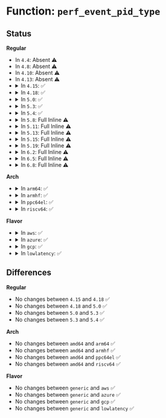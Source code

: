 # Function: <code>perf_event_pid_type</code>

## Status
<b>Regular</b>
<ul>
<li>
In <code>4.4</code>: Absent ⚠️
</li>
<li>
In <code>4.8</code>: Absent ⚠️
</li>
<li>
In <code>4.10</code>: Absent ⚠️
</li>
<li>
In <code>4.13</code>: Absent ⚠️
</li>
<li>
<details>
<summary>In <code>4.15</code>: ✅</summary>

```c
u32 perf_event_pid_type(struct perf_event *event, struct task_struct *p, enum pid_type type);
```

**Collision:** Unique Static

**Inline:** No

**Transformation:** False

**Instances:**

```
In kernel/events/core.c (ffffffff811b3c00)
Location: kernel/events/core.c:1300
Inline: False
Direct callers:
  - kernel/events/core.c:perf_log_itrace_start
  - kernel/events/core.c:perf_log_itrace_start
  - kernel/events/core.c:perf_event_switch_output
  - kernel/events/core.c:perf_event_switch_output
  - kernel/events/core.c:perf_event_mmap_output
  - kernel/events/core.c:perf_event_mmap_output
  - kernel/events/core.c:perf_event_namespaces_output
  - kernel/events/core.c:perf_event_namespaces_output
  - kernel/events/core.c:perf_event_comm_output
  - kernel/events/core.c:perf_event_comm_output
  - kernel/events/core.c:perf_event_task_output
  - kernel/events/core.c:perf_event_task_output
  - kernel/events/core.c:perf_event_task_output
  - kernel/events/core.c:perf_event_task_output
  - kernel/events/core.c:perf_event_read_event
  - kernel/events/core.c:perf_event_read_event
  - kernel/events/core.c:__perf_event_header__init_id
  - kernel/events/core.c:__perf_event_header__init_id
```
**Symbols:**

```
ffffffff811b3c00-ffffffff811b3c3d: perf_event_pid_type (STB_LOCAL)
```
</details>
</li>
<li>
<details>
<summary>In <code>4.18</code>: ✅</summary>

```c
u32 perf_event_pid_type(struct perf_event *event, struct task_struct *p, enum pid_type type);
```

**Collision:** Unique Static

**Inline:** No

**Transformation:** False

**Instances:**

```
In kernel/events/core.c (ffffffff811d3110)
Location: kernel/events/core.c:1323
Inline: False
Direct callers:
  - kernel/events/core.c:perf_log_itrace_start
  - kernel/events/core.c:perf_log_itrace_start
  - kernel/events/core.c:perf_event_switch_output
  - kernel/events/core.c:perf_event_switch_output
  - kernel/events/core.c:perf_event_mmap_output
  - kernel/events/core.c:perf_event_mmap_output
  - kernel/events/core.c:perf_event_namespaces_output
  - kernel/events/core.c:perf_event_namespaces_output
  - kernel/events/core.c:perf_event_comm_output
  - kernel/events/core.c:perf_event_comm_output
  - kernel/events/core.c:perf_event_task_output
  - kernel/events/core.c:perf_event_task_output
  - kernel/events/core.c:perf_event_task_output
  - kernel/events/core.c:perf_event_task_output
  - kernel/events/core.c:perf_event_read_event
  - kernel/events/core.c:perf_event_read_event
```
**Symbols:**

```
ffffffff811d3110-ffffffff811d314d: perf_event_pid_type (STB_LOCAL)
```
</details>
</li>
<li>
<details>
<summary>In <code>5.0</code>: ✅</summary>

```c
u32 perf_event_pid_type(struct perf_event *event, struct task_struct *p, enum pid_type type);
```

**Collision:** Unique Static

**Inline:** No

**Transformation:** False

**Instances:**

```
In kernel/events/core.c (ffffffff811e3400)
Location: kernel/events/core.c:1323
Inline: False
Direct callers:
  - kernel/events/core.c:perf_log_itrace_start
  - kernel/events/core.c:perf_log_itrace_start
  - kernel/events/core.c:perf_event_switch_output
  - kernel/events/core.c:perf_event_switch_output
  - kernel/events/core.c:perf_event_mmap_output
  - kernel/events/core.c:perf_event_mmap_output
  - kernel/events/core.c:perf_event_namespaces_output
  - kernel/events/core.c:perf_event_namespaces_output
  - kernel/events/core.c:perf_event_comm_output
  - kernel/events/core.c:perf_event_comm_output
  - kernel/events/core.c:perf_event_task_output
  - kernel/events/core.c:perf_event_task_output
  - kernel/events/core.c:perf_event_task_output
  - kernel/events/core.c:perf_event_task_output
  - kernel/events/core.c:perf_event_read_event
  - kernel/events/core.c:perf_event_read_event
```
**Symbols:**

```
ffffffff811e3400-ffffffff811e343d: perf_event_pid_type (STB_LOCAL)
```
</details>
</li>
<li>
<details>
<summary>In <code>5.3</code>: ✅</summary>

```c
u32 perf_event_pid_type(struct perf_event *event, struct task_struct *p, enum pid_type type);
```

**Collision:** Unique Static

**Inline:** No

**Transformation:** False

**Instances:**

```
In kernel/events/core.c (ffffffff811fa5d0)
Location: kernel/events/core.c:1325
Inline: False
Direct callers:
  - kernel/events/core.c:perf_log_itrace_start
  - kernel/events/core.c:perf_log_itrace_start
  - kernel/events/core.c:perf_event_switch_output
  - kernel/events/core.c:perf_event_switch_output
  - kernel/events/core.c:perf_event_mmap_output
  - kernel/events/core.c:perf_event_mmap_output
  - kernel/events/core.c:perf_event_namespaces_output
  - kernel/events/core.c:perf_event_namespaces_output
  - kernel/events/core.c:perf_event_comm_output
  - kernel/events/core.c:perf_event_comm_output
  - kernel/events/core.c:perf_event_task_output
  - kernel/events/core.c:perf_event_task_output
  - kernel/events/core.c:perf_event_task_output
  - kernel/events/core.c:perf_event_task_output
  - kernel/events/core.c:perf_event_read_event
  - kernel/events/core.c:perf_event_read_event
```
**Symbols:**

```
ffffffff811fa5d0-ffffffff811fa60d: perf_event_pid_type (STB_LOCAL)
```
</details>
</li>
<li>
<details>
<summary>In <code>5.4</code>: ✅</summary>

```c
u32 perf_event_pid_type(struct perf_event *event, struct task_struct *p, enum pid_type type);
```

**Collision:** Unique Static

**Inline:** No

**Transformation:** False

**Instances:**

```
In kernel/events/core.c (ffffffff812076a0)
Location: kernel/events/core.c:1325
Inline: False
Direct callers:
  - kernel/events/core.c:perf_log_itrace_start
  - kernel/events/core.c:perf_log_itrace_start
  - kernel/events/core.c:perf_event_switch_output
  - kernel/events/core.c:perf_event_switch_output
  - kernel/events/core.c:perf_event_mmap_output
  - kernel/events/core.c:perf_event_mmap_output
  - kernel/events/core.c:perf_event_namespaces_output
  - kernel/events/core.c:perf_event_namespaces_output
  - kernel/events/core.c:perf_event_comm_output
  - kernel/events/core.c:perf_event_comm_output
  - kernel/events/core.c:perf_event_task_output
  - kernel/events/core.c:perf_event_task_output
  - kernel/events/core.c:perf_event_task_output
  - kernel/events/core.c:perf_event_task_output
  - kernel/events/core.c:perf_event_read_event
  - kernel/events/core.c:perf_event_read_event
```
**Symbols:**

```
ffffffff812076a0-ffffffff812076dd: perf_event_pid_type (STB_LOCAL)
```
</details>
</li>
<li>
<details>
<summary>In <code>5.8</code>: Full Inline ⚠️</summary>

**Collision:** Unique Static

**Inline:** Full

**Transformation:** False

**Instances:**

```
In kernel/events/core.c (ffffffff81237d2d)
Location: kernel/events/core.c:1387
Inline: True
Inline callers:
  - kernel/events/core.c:perf_log_itrace_start
  - kernel/events/core.c:perf_log_itrace_start
  - kernel/events/core.c:perf_event_switch_output
  - kernel/events/core.c:perf_event_switch_output
  - kernel/events/core.c:perf_event_mmap_output
  - kernel/events/core.c:perf_event_mmap_output
  - kernel/events/core.c:perf_event_namespaces_output
  - kernel/events/core.c:perf_event_namespaces_output
  - kernel/events/core.c:perf_event_comm_output
  - kernel/events/core.c:perf_event_comm_output
  - kernel/events/core.c:perf_event_task_output
  - kernel/events/core.c:perf_event_task_output
  - kernel/events/core.c:perf_event_task_output
  - kernel/events/core.c:perf_event_task_output
  - kernel/events/core.c:perf_event_task_output
  - kernel/events/core.c:perf_event_task_output
  - kernel/events/core.c:perf_event_read_event
  - kernel/events/core.c:perf_event_read_event
  - kernel/events/core.c:__perf_event_header__init_id
  - kernel/events/core.c:__perf_event_header__init_id
```
</details>
</li>
<li>
<details>
<summary>In <code>5.11</code>: Full Inline ⚠️</summary>

**Collision:** Unique Static

**Inline:** Full

**Transformation:** False

**Instances:**

```
In kernel/events/core.c (ffffffff81241afd)
Location: kernel/events/core.c:1405
Inline: True
Inline callers:
  - kernel/events/core.c:perf_log_itrace_start
  - kernel/events/core.c:perf_log_itrace_start
  - kernel/events/core.c:perf_event_switch_output
  - kernel/events/core.c:perf_event_switch_output
  - kernel/events/core.c:perf_event_mmap_output
  - kernel/events/core.c:perf_event_mmap_output
  - kernel/events/core.c:perf_event_namespaces_output
  - kernel/events/core.c:perf_event_namespaces_output
  - kernel/events/core.c:perf_event_comm_output
  - kernel/events/core.c:perf_event_comm_output
  - kernel/events/core.c:perf_event_task_output
  - kernel/events/core.c:perf_event_task_output
  - kernel/events/core.c:perf_event_task_output
  - kernel/events/core.c:perf_event_task_output
  - kernel/events/core.c:perf_event_task_output
  - kernel/events/core.c:perf_event_task_output
  - kernel/events/core.c:perf_event_read_event
  - kernel/events/core.c:perf_event_read_event
  - kernel/events/core.c:__perf_event_header__init_id
  - kernel/events/core.c:__perf_event_header__init_id
```
</details>
</li>
<li>
<details>
<summary>In <code>5.13</code>: Full Inline ⚠️</summary>

**Collision:** Unique Static

**Inline:** Full

**Transformation:** False

**Instances:**

```
In kernel/events/core.c (ffffffff812455ad)
Location: kernel/events/core.c:1403
Inline: True
Inline callers:
  - kernel/events/core.c:perf_log_itrace_start
  - kernel/events/core.c:perf_log_itrace_start
  - kernel/events/core.c:perf_event_switch_output
  - kernel/events/core.c:perf_event_switch_output
  - kernel/events/core.c:perf_event_mmap_output
  - kernel/events/core.c:perf_event_mmap_output
  - kernel/events/core.c:perf_event_namespaces_output
  - kernel/events/core.c:perf_event_namespaces_output
  - kernel/events/core.c:perf_event_comm_output
  - kernel/events/core.c:perf_event_comm_output
  - kernel/events/core.c:perf_event_task_output
  - kernel/events/core.c:perf_event_task_output
  - kernel/events/core.c:perf_event_task_output
  - kernel/events/core.c:perf_event_task_output
  - kernel/events/core.c:perf_event_task_output
  - kernel/events/core.c:perf_event_task_output
  - kernel/events/core.c:perf_event_read_event
  - kernel/events/core.c:perf_event_read_event
  - kernel/events/core.c:__perf_event_header__init_id
  - kernel/events/core.c:__perf_event_header__init_id
```
</details>
</li>
<li>
<details>
<summary>In <code>5.15</code>: Full Inline ⚠️</summary>

**Collision:** Unique Static

**Inline:** Full

**Transformation:** False

**Instances:**

```
In kernel/events/core.c (ffffffff8128055d)
Location: kernel/events/core.c:1434
Inline: True
Inline callers:
  - kernel/events/core.c:perf_log_itrace_start
  - kernel/events/core.c:perf_log_itrace_start
  - kernel/events/core.c:perf_event_switch_output
  - kernel/events/core.c:perf_event_switch_output
  - kernel/events/core.c:perf_event_mmap_output
  - kernel/events/core.c:perf_event_mmap_output
  - kernel/events/core.c:perf_event_namespaces_output
  - kernel/events/core.c:perf_event_namespaces_output
  - kernel/events/core.c:perf_event_comm_output
  - kernel/events/core.c:perf_event_comm_output
  - kernel/events/core.c:perf_event_task_output
  - kernel/events/core.c:perf_event_task_output
  - kernel/events/core.c:perf_event_task_output
  - kernel/events/core.c:perf_event_task_output
  - kernel/events/core.c:perf_event_task_output
  - kernel/events/core.c:perf_event_task_output
  - kernel/events/core.c:perf_event_read_event
  - kernel/events/core.c:perf_event_read_event
  - kernel/events/core.c:__perf_event_header__init_id
  - kernel/events/core.c:__perf_event_header__init_id
```
</details>
</li>
<li>
<details>
<summary>In <code>5.19</code>: Full Inline ⚠️</summary>

**Collision:** Unique Static

**Inline:** Full

**Transformation:** False

**Instances:**

```
In kernel/events/core.c (ffffffff812d5320)
Location: kernel/events/core.c:1343
Inline: True
Inline callers:
  - kernel/events/core.c:perf_log_itrace_start
  - kernel/events/core.c:perf_log_itrace_start
  - kernel/events/core.c:perf_event_switch_output
  - kernel/events/core.c:perf_event_switch_output
  - kernel/events/core.c:perf_event_mmap_output
  - kernel/events/core.c:perf_event_mmap_output
  - kernel/events/core.c:perf_event_namespaces_output
  - kernel/events/core.c:perf_event_namespaces_output
  - kernel/events/core.c:perf_event_comm_output
  - kernel/events/core.c:perf_event_comm_output
  - kernel/events/core.c:perf_event_task_output
  - kernel/events/core.c:perf_event_task_output
  - kernel/events/core.c:perf_event_task_output
  - kernel/events/core.c:perf_event_task_output
  - kernel/events/core.c:perf_event_task_output
  - kernel/events/core.c:perf_event_task_output
  - kernel/events/core.c:perf_event_read_event
  - kernel/events/core.c:perf_event_read_event
  - kernel/events/core.c:__perf_event_header__init_id
  - kernel/events/core.c:__perf_event_header__init_id
```
</details>
</li>
<li>
<details>
<summary>In <code>6.2</code>: Full Inline ⚠️</summary>

**Collision:** Unique Static

**Inline:** Full

**Transformation:** False

**Instances:**

```
In kernel/events/core.c (ffffffff8133df20)
Location: kernel/events/core.c:1316
Inline: True
Inline callers:
  - kernel/events/core.c:perf_log_itrace_start
  - kernel/events/core.c:perf_log_itrace_start
  - kernel/events/core.c:perf_event_switch_output
  - kernel/events/core.c:perf_event_switch_output
  - kernel/events/core.c:perf_event_mmap_output
  - kernel/events/core.c:perf_event_mmap_output
  - kernel/events/core.c:perf_event_namespaces_output
  - kernel/events/core.c:perf_event_namespaces_output
  - kernel/events/core.c:perf_event_comm_output
  - kernel/events/core.c:perf_event_comm_output
  - kernel/events/core.c:perf_event_task_output
  - kernel/events/core.c:perf_event_task_output
  - kernel/events/core.c:perf_event_task_output
  - kernel/events/core.c:perf_event_task_output
  - kernel/events/core.c:perf_event_task_output
  - kernel/events/core.c:perf_event_task_output
  - kernel/events/core.c:perf_event_read_event
  - kernel/events/core.c:perf_event_read_event
  - kernel/events/core.c:__perf_event_header__init_id
  - kernel/events/core.c:__perf_event_header__init_id
```
</details>
</li>
<li>
<details>
<summary>In <code>6.5</code>: Full Inline ⚠️</summary>

**Collision:** Unique Static

**Inline:** Full

**Transformation:** False

**Instances:**

```
In kernel/events/core.c (ffffffff8136f100)
Location: kernel/events/core.c:1316
Inline: True
Inline callers:
  - kernel/events/core.c:perf_log_itrace_start
  - kernel/events/core.c:perf_log_itrace_start
  - kernel/events/core.c:perf_event_switch_output
  - kernel/events/core.c:perf_event_switch_output
  - kernel/events/core.c:perf_event_mmap_output
  - kernel/events/core.c:perf_event_mmap_output
  - kernel/events/core.c:perf_event_namespaces_output
  - kernel/events/core.c:perf_event_namespaces_output
  - kernel/events/core.c:perf_event_comm_output
  - kernel/events/core.c:perf_event_comm_output
  - kernel/events/core.c:perf_event_task_output
  - kernel/events/core.c:perf_event_task_output
  - kernel/events/core.c:perf_event_task_output
  - kernel/events/core.c:perf_event_task_output
  - kernel/events/core.c:perf_event_task_output
  - kernel/events/core.c:perf_event_task_output
  - kernel/events/core.c:perf_event_read_event
  - kernel/events/core.c:perf_event_read_event
  - kernel/events/core.c:__perf_event_header__init_id
  - kernel/events/core.c:__perf_event_header__init_id
```
</details>
</li>
<li>
<details>
<summary>In <code>6.8</code>: Full Inline ⚠️</summary>

**Collision:** Unique Static

**Inline:** Full

**Transformation:** False

**Instances:**

```
In kernel/events/core.c (ffffffff813983a0)
Location: kernel/events/core.c:1327
Inline: True
Inline callers:
  - kernel/events/core.c:perf_log_itrace_start
  - kernel/events/core.c:perf_log_itrace_start
  - kernel/events/core.c:perf_event_switch_output
  - kernel/events/core.c:perf_event_switch_output
  - kernel/events/core.c:perf_event_mmap_output
  - kernel/events/core.c:perf_event_mmap_output
  - kernel/events/core.c:perf_event_namespaces_output
  - kernel/events/core.c:perf_event_namespaces_output
  - kernel/events/core.c:perf_event_comm_output
  - kernel/events/core.c:perf_event_comm_output
  - kernel/events/core.c:perf_event_task_output
  - kernel/events/core.c:perf_event_task_output
  - kernel/events/core.c:perf_event_task_output
  - kernel/events/core.c:perf_event_task_output
  - kernel/events/core.c:perf_event_task_output
  - kernel/events/core.c:perf_event_task_output
  - kernel/events/core.c:perf_event_read_event
  - kernel/events/core.c:perf_event_read_event
  - kernel/events/core.c:__perf_event_header__init_id
  - kernel/events/core.c:__perf_event_header__init_id
```
</details>
</li>
</ul>
<b>Arch</b>
<ul>
<li>
<details>
<summary>In <code>arm64</code>: ✅</summary>

```c
u32 perf_event_pid_type(struct perf_event *event, struct task_struct *p, enum pid_type type);
```

**Collision:** Unique Static

**Inline:** No

**Transformation:** False

**Instances:**

```
In kernel/events/core.c (ffff8000102910c8)
Location: kernel/events/core.c:1325
Inline: False
Direct callers:
  - kernel/events/core.c:perf_log_itrace_start
  - kernel/events/core.c:perf_log_itrace_start
  - kernel/events/core.c:perf_event_switch_output
  - kernel/events/core.c:perf_event_switch_output
  - kernel/events/core.c:perf_event_mmap_output
  - kernel/events/core.c:perf_event_mmap_output
  - kernel/events/core.c:perf_event_namespaces_output
  - kernel/events/core.c:perf_event_namespaces_output
  - kernel/events/core.c:perf_event_comm_output
  - kernel/events/core.c:perf_event_comm_output
  - kernel/events/core.c:perf_event_task_output
  - kernel/events/core.c:perf_event_task_output
  - kernel/events/core.c:perf_event_task_output
  - kernel/events/core.c:perf_event_task_output
  - kernel/events/core.c:perf_event_read_event
  - kernel/events/core.c:perf_event_read_event
```
**Symbols:**

```
ffff8000102910c8-ffff800010291114: perf_event_pid_type (STB_LOCAL)
```
</details>
</li>
<li>
<details>
<summary>In <code>armhf</code>: ✅</summary>

```c
u32 perf_event_pid_type(struct perf_event *event, struct task_struct *p, enum pid_type type);
```

**Collision:** Unique Static

**Inline:** No

**Transformation:** False

**Instances:**

```
In kernel/events/core.c (c04c1108)
Location: kernel/events/core.c:1325
Inline: False
Direct callers:
  - kernel/events/core.c:perf_log_itrace_start
  - kernel/events/core.c:perf_log_itrace_start
  - kernel/events/core.c:perf_event_switch_output
  - kernel/events/core.c:perf_event_switch_output
  - kernel/events/core.c:perf_event_mmap_output
  - kernel/events/core.c:perf_event_mmap_output
  - kernel/events/core.c:perf_event_namespaces_output
  - kernel/events/core.c:perf_event_namespaces_output
  - kernel/events/core.c:perf_event_comm_output
  - kernel/events/core.c:perf_event_comm_output
  - kernel/events/core.c:perf_event_task_output
  - kernel/events/core.c:perf_event_task_output
  - kernel/events/core.c:perf_event_task_output
  - kernel/events/core.c:perf_event_task_output
  - kernel/events/core.c:perf_event_read_event
  - kernel/events/core.c:perf_event_read_event
  - kernel/events/core.c:__perf_event_header__init_id
  - kernel/events/core.c:__perf_event_header__init_id
```
**Symbols:**

```
c04c1108-c04c1150: perf_event_pid_type (STB_LOCAL)
```
</details>
</li>
<li>
<details>
<summary>In <code>ppc64el</code>: ✅</summary>

```c
u32 perf_event_pid_type(struct perf_event *event, struct task_struct *p, enum pid_type type);
```

**Collision:** Unique Static

**Inline:** No

**Transformation:** False

**Instances:**

```
In kernel/events/core.c (c00000000033ee20)
Location: kernel/events/core.c:1325
Inline: False
Direct callers:
  - kernel/events/core.c:perf_log_itrace_start
  - kernel/events/core.c:perf_log_itrace_start
  - kernel/events/core.c:perf_event_switch_output
  - kernel/events/core.c:perf_event_switch_output
  - kernel/events/core.c:perf_event_mmap_output
  - kernel/events/core.c:perf_event_mmap_output
  - kernel/events/core.c:perf_event_namespaces_output
  - kernel/events/core.c:perf_event_namespaces_output
  - kernel/events/core.c:perf_event_comm_output
  - kernel/events/core.c:perf_event_comm_output
  - kernel/events/core.c:perf_event_task_output
  - kernel/events/core.c:perf_event_task_output
  - kernel/events/core.c:perf_event_task_output
  - kernel/events/core.c:perf_event_task_output
  - kernel/events/core.c:perf_event_read_event
  - kernel/events/core.c:perf_event_read_event
```
**Symbols:**

```
c00000000033ee20-c00000000033ee98: perf_event_pid_type (STB_LOCAL)
```
</details>
</li>
<li>
<details>
<summary>In <code>riscv64</code>: ✅</summary>

```c
u32 perf_event_pid_type(struct perf_event *event, struct task_struct *p, enum pid_type type);
```

**Collision:** Unique Static

**Inline:** No

**Transformation:** False

**Instances:**

```
In kernel/events/core.c (ffffffe0001c3caa)
Location: kernel/events/core.c:1325
Inline: False
Direct callers:
  - kernel/events/core.c:perf_log_itrace_start
  - kernel/events/core.c:perf_log_itrace_start
  - kernel/events/core.c:perf_event_switch_output
  - kernel/events/core.c:perf_event_switch_output
  - kernel/events/core.c:perf_event_mmap_output
  - kernel/events/core.c:perf_event_mmap_output
  - kernel/events/core.c:perf_event_namespaces_output
  - kernel/events/core.c:perf_event_namespaces_output
  - kernel/events/core.c:perf_event_comm_output
  - kernel/events/core.c:perf_event_comm_output
  - kernel/events/core.c:perf_event_task_output
  - kernel/events/core.c:perf_event_task_output
  - kernel/events/core.c:perf_event_task_output
  - kernel/events/core.c:perf_event_task_output
  - kernel/events/core.c:perf_event_read_event
  - kernel/events/core.c:perf_event_read_event
```
**Symbols:**

```
ffffffe0001c3caa-ffffffe0001c3cea: perf_event_pid_type (STB_LOCAL)
```
</details>
</li>
</ul>
<b>Flavor</b>
<ul>
<li>
<details>
<summary>In <code>aws</code>: ✅</summary>

```c
u32 perf_event_pid_type(struct perf_event *event, struct task_struct *p, enum pid_type type);
```

**Collision:** Unique Static

**Inline:** No

**Transformation:** False

**Instances:**

```
In kernel/events/core.c (ffffffff811ffcc0)
Location: kernel/events/core.c:1325
Inline: False
Direct callers:
  - kernel/events/core.c:perf_log_itrace_start
  - kernel/events/core.c:perf_log_itrace_start
  - kernel/events/core.c:perf_event_switch_output
  - kernel/events/core.c:perf_event_switch_output
  - kernel/events/core.c:perf_event_mmap_output
  - kernel/events/core.c:perf_event_mmap_output
  - kernel/events/core.c:perf_event_namespaces_output
  - kernel/events/core.c:perf_event_namespaces_output
  - kernel/events/core.c:perf_event_comm_output
  - kernel/events/core.c:perf_event_comm_output
  - kernel/events/core.c:perf_event_task_output
  - kernel/events/core.c:perf_event_task_output
  - kernel/events/core.c:perf_event_task_output
  - kernel/events/core.c:perf_event_task_output
  - kernel/events/core.c:perf_event_read_event
  - kernel/events/core.c:perf_event_read_event
```
**Symbols:**

```
ffffffff811ffcc0-ffffffff811ffcfd: perf_event_pid_type (STB_LOCAL)
```
</details>
</li>
<li>
<details>
<summary>In <code>azure</code>: ✅</summary>

```c
u32 perf_event_pid_type(struct perf_event *event, struct task_struct *p, enum pid_type type);
```

**Collision:** Unique Static

**Inline:** No

**Transformation:** False

**Instances:**

```
In kernel/events/core.c (ffffffff811f2a10)
Location: kernel/events/core.c:1325
Inline: False
Direct callers:
  - kernel/events/core.c:perf_log_itrace_start
  - kernel/events/core.c:perf_log_itrace_start
  - kernel/events/core.c:perf_event_switch_output
  - kernel/events/core.c:perf_event_switch_output
  - kernel/events/core.c:perf_event_mmap_output
  - kernel/events/core.c:perf_event_mmap_output
  - kernel/events/core.c:perf_event_namespaces_output
  - kernel/events/core.c:perf_event_namespaces_output
  - kernel/events/core.c:perf_event_comm_output
  - kernel/events/core.c:perf_event_comm_output
  - kernel/events/core.c:perf_event_task_output
  - kernel/events/core.c:perf_event_task_output
  - kernel/events/core.c:perf_event_task_output
  - kernel/events/core.c:perf_event_task_output
  - kernel/events/core.c:perf_event_read_event
  - kernel/events/core.c:perf_event_read_event
```
**Symbols:**

```
ffffffff811f2a10-ffffffff811f2a4d: perf_event_pid_type (STB_LOCAL)
```
</details>
</li>
<li>
<details>
<summary>In <code>gcp</code>: ✅</summary>

```c
u32 perf_event_pid_type(struct perf_event *event, struct task_struct *p, enum pid_type type);
```

**Collision:** Unique Static

**Inline:** No

**Transformation:** False

**Instances:**

```
In kernel/events/core.c (ffffffff811fda90)
Location: kernel/events/core.c:1325
Inline: False
Direct callers:
  - kernel/events/core.c:perf_log_itrace_start
  - kernel/events/core.c:perf_log_itrace_start
  - kernel/events/core.c:perf_event_switch_output
  - kernel/events/core.c:perf_event_switch_output
  - kernel/events/core.c:perf_event_mmap_output
  - kernel/events/core.c:perf_event_mmap_output
  - kernel/events/core.c:perf_event_namespaces_output
  - kernel/events/core.c:perf_event_namespaces_output
  - kernel/events/core.c:perf_event_comm_output
  - kernel/events/core.c:perf_event_comm_output
  - kernel/events/core.c:perf_event_task_output
  - kernel/events/core.c:perf_event_task_output
  - kernel/events/core.c:perf_event_task_output
  - kernel/events/core.c:perf_event_task_output
  - kernel/events/core.c:perf_event_read_event
  - kernel/events/core.c:perf_event_read_event
```
**Symbols:**

```
ffffffff811fda90-ffffffff811fdacd: perf_event_pid_type (STB_LOCAL)
```
</details>
</li>
<li>
<details>
<summary>In <code>lowlatency</code>: ✅</summary>

```c
u32 perf_event_pid_type(struct perf_event *event, struct task_struct *p, enum pid_type type);
```

**Collision:** Unique Static

**Inline:** No

**Transformation:** False

**Instances:**

```
In kernel/events/core.c (ffffffff8120caf0)
Location: kernel/events/core.c:1325
Inline: False
Direct callers:
  - kernel/events/core.c:perf_log_itrace_start
  - kernel/events/core.c:perf_log_itrace_start
  - kernel/events/core.c:perf_event_switch_output
  - kernel/events/core.c:perf_event_switch_output
  - kernel/events/core.c:perf_event_mmap_output
  - kernel/events/core.c:perf_event_mmap_output
  - kernel/events/core.c:perf_event_namespaces_output
  - kernel/events/core.c:perf_event_namespaces_output
  - kernel/events/core.c:perf_event_comm_output
  - kernel/events/core.c:perf_event_comm_output
  - kernel/events/core.c:perf_event_task_output
  - kernel/events/core.c:perf_event_task_output
  - kernel/events/core.c:perf_event_task_output
  - kernel/events/core.c:perf_event_task_output
  - kernel/events/core.c:perf_event_read_event
  - kernel/events/core.c:perf_event_read_event
```
**Symbols:**

```
ffffffff8120caf0-ffffffff8120cb2d: perf_event_pid_type (STB_LOCAL)
```
</details>
</li>
</ul>

## Differences
<b>Regular</b>
<ul>
<li>
No changes between <code>4.15</code> and <code>4.18</code> ✅
</li>
<li>
No changes between <code>4.18</code> and <code>5.0</code> ✅
</li>
<li>
No changes between <code>5.0</code> and <code>5.3</code> ✅
</li>
<li>
No changes between <code>5.3</code> and <code>5.4</code> ✅
</li>
</ul>
<b>Arch</b>
<ul>
<li>
No changes between <code>amd64</code> and <code>arm64</code> ✅
</li>
<li>
No changes between <code>amd64</code> and <code>armhf</code> ✅
</li>
<li>
No changes between <code>amd64</code> and <code>ppc64el</code> ✅
</li>
<li>
No changes between <code>amd64</code> and <code>riscv64</code> ✅
</li>
</ul>
<b>Flavor</b>
<ul>
<li>
No changes between <code>generic</code> and <code>aws</code> ✅
</li>
<li>
No changes between <code>generic</code> and <code>azure</code> ✅
</li>
<li>
No changes between <code>generic</code> and <code>gcp</code> ✅
</li>
<li>
No changes between <code>generic</code> and <code>lowlatency</code> ✅
</li>
</ul>
